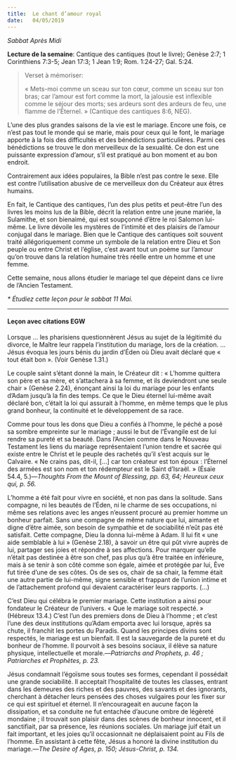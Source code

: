 ```yaml
---
title:  Le chant d’amour royal
date:   04/05/2019
---
```


_Sabbat Après Midi_

**Lecture de la semaine**: Cantique des cantiques (tout le livre); Genèse 2:7; 1 Corinthiens 7:3-5; Jean 17:3; 1 Jean 1:9; Rom. 1:24-27; Gal. 5:24.

><p>Verset à mémoriser:</p>
>« Mets-moi comme un sceau sur ton cœur, comme un sceau sur ton bras; car l’amour est fort comme la mort, la jalousie est inflexible comme le séjour des morts; ses ardeurs sont des ardeurs de feu, une flamme de l’Éternel. » (Cantique des cantiques 8:6, NEG).

L’une des plus grandes saisons de la vie est le mariage. Encore une fois, ce n’est pas tout le monde qui se marie, mais pour ceux qui le font, le mariage apporte à la fois des difficultés et des bénédictions particulières. Parmi ces bénédictions se trouve le don merveilleux de la sexualité. Ce don est une puissante expression d’amour, s’il est pratiqué au bon moment et au bon endroit.

Contrairement aux idées populaires, la Bible n’est pas contre le sexe. Elle est contre l’utilisation abusive de ce merveilleux don du Créateur aux êtres humains.

En fait, le Cantique des cantiques, l’un des plus petits et peut-être l’un des livres les moins lus de la Bible, décrit la relation entre une jeune mariée, la Sulamithe, et son bienaimé, qui est soupçonné d’être le roi Salomon lui-même. Le livre dévoile les mystères de l’intimité et des plaisirs de l’amour conjugal dans le mariage. Bien que le Cantique des cantiques soit souvent traité allégoriquement comme un symbole de la relation entre Dieu et Son peuple ou entre Christ et l’église, c’est avant tout un poème sur l’amour qu’on trouve dans la relation humaine très réelle entre un homme et une femme.

Cette semaine, nous allons étudier le mariage tel que dépeint dans ce livre de l’Ancien Testament.

_* Étudiez cette leçon pour le sabbat 11 Mai._

---

#### Leçon avec citations EGW

Lorsque … les pharisiens questionnèrent Jésus au sujet de la légitimité du divorce, le Maître leur rappela l’institution du mariage, lors de la création. … Jésus évoqua les jours bénis du jardin d’Éden où Dieu avait déclaré que « tout était bon ». (Voir Genèse 1.31.)

Le couple saint s’étant donné la main, le Créateur dit : « L’homme quittera son père et sa mère, et s’attachera à sa femme, et ils deviendront une seule chair » (Genèse 2.24), énonçant ainsi la loi du mariage pour les enfants d’Adam jusqu’à la fin des temps. Ce que le Dieu éternel lui-même avait déclaré bon, c’était la loi qui assurait à l’homme, en même temps que le plus grand bonheur, la continuité et le développement de sa race.

Comme pour tous les dons que Dieu a confiés à l’homme, le péché a posé sa sombre empreinte sur le mariage ; aussi le but de l’Évangile est de lui rendre sa pureté et sa beauté. Dans l’Ancien comme dans le Nouveau Testament les liens du mariage représentaient l’union tendre et sacrée qui existe entre le Christ et le peuple des rachetés qu’il s’est acquis sur le Calvaire. « Ne crains pas, dit-il, [...] car ton créateur est ton époux : l’Éternel des armées est son nom et ton rédempteur est le Saint d’Israël. » (Ésaïe 54.4, 5.)—_Thoughts From the Mount of Blessing, pp. 63, 64; Heureux ceux qui, p. 56._

L’homme a été fait pour vivre en société, et non pas dans la solitude. Sans compagne, ni les beautés de l’Éden, ni le charme de ses occupations, ni même ses relations avec les anges n’eussent procuré au premier homme un bonheur parfait. Sans une compagne de même nature que lui, aimante et digne d’être aimée, son besoin de sympathie et de sociabilité n’eût pas été satisfait. Cette compagne, Dieu la donna lui-même à Adam. Il lui fit « une aide semblable à lui » (Genèse 2.18), à savoir un être qui pût vivre auprès de lui, partager ses joies et répondre à ses affections. Pour marquer qu’elle n’était pas destinée à être son chef, pas plus qu’à être traitée en inférieure, mais à se tenir à son côté comme son égale, aimée et protégée par lui, Ève fut tirée d’une de ses côtes. Os de ses os, chair de sa chair, la femme était une autre partie de lui-même, signe sensible et frappant de l’union intime et de l’attachement profond qui devaient caractériser leurs rapports. (...)

C’est Dieu qui célébra le premier mariage. Cette institution a ainsi pour fondateur le Créateur de l’univers. « Que le mariage soit respecté. » (Hébreux 13.4.) C’est l’un des premiers dons de Dieu à l’homme ; et c’est l’une des deux institutions qu’Adam emporta avec lui lorsque, après sa chute, il franchit les portes du Paradis. Quand les principes divins sont respectés, le mariage est un bienfait. Il est la sauvegarde de la pureté et du bonheur de l’homme. Il pourvoit à ses besoins sociaux, il élève sa nature physique, intellectuelle et morale.—_Patriarchs and Prophets, p. 46 ; Patriarches et Prophètes, p. 23._

Jésus condamnait l’égoïsme sous toutes ses formes, cependant il possédait une grande sociabilité. Il acceptait l’hospitalité de toutes les classes, entrant dans les demeures des riches et des pauvres, des savants et des ignorants, cherchant à détacher leurs pensées des choses vulgaires pour les fixer sur ce qui est spirituel et éternel. Il n’encourageait en aucune façon la dissipation, et sa conduite ne fut entachée d’aucune ombre de légèreté mondaine ; il trouvait son plaisir dans des scènes de bonheur innocent, et il sanctifiait, par sa présence, les réunions sociales. Un mariage juif était un fait important, et les joies qu’il occasionnait ne déplaisaient point au Fils de l’homme. En assistant à cette fête, Jésus a honoré la divine institution du mariage.—_The Desire of Ages, p. 150; Jésus-Christ, p. 134._